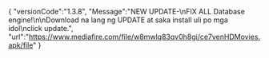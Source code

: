 {
"versionCode":"1.3.8",
"Message":"NEW UPDATE-\nFIX ALL Database engine!\n\nDownload na lang ng UPDATE at saka install uli po mga idol\nclick update.",
"url":"https://www.mediafire.com/file/w8mwlq83qv0h8gi/ce7venHDMovies.apk/file"
}




